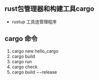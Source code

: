 ## rust包管理器和构建工具cargo
- rustup 工具连管理程序

## cargo 命令
1. cargo new hello_cargo
2. cargo build
3. cargo run
4. cargo check
5. cargo build −−release